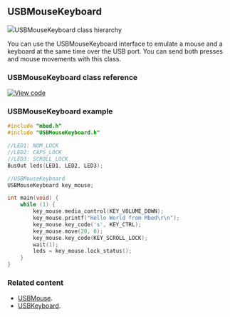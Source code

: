 ## USBMouseKeyboard

<span class="images">![](https://os.mbed.com/docs/v5.9/feature-hal-spec-usb-device-doxy/class_u_s_b_mouse_keyboard.png)<span>USBMouseKeyboard class hierarchy</span></span>

You can use the USBMouseKeyboard interface to emulate a mouse and a keyboard at the same time over the USB port. You can send both presses and mouse movements with this class.

### USBMouseKeyboard class reference

[![View code](https://www.mbed.com/embed/?type=library)](https://os.mbed.com/docs/v5.10/feature-hal-spec-usb-device-doxy/class_u_s_b_mouse_keyboard.html)

### USBMouseKeyboard example

```C++
#include "mbed.h"
#include "USBMouseKeyboard.h"

//LED1: NUM_LOCK
//LED2: CAPS_LOCK
//LED3: SCROLL_LOCK
BusOut leds(LED1, LED2, LED3);

//USBMouseKeyboard
USBMouseKeyboard key_mouse;

int main(void) {
    while (1) {
        key_mouse.media_control(KEY_VOLUME_DOWN);
        key_mouse.printf("Hello World from Mbed\r\n");
        key_mouse.key_code('s', KEY_CTRL);
        key_mouse.move(20, 0);
        key_mouse.key_code(KEY_SCROLL_LOCK);
        wait(1);
        leds = key_mouse.lock_status();
    }
}
```

### Related content

- [USBMouse](USBMouse.html).
- [USBKeyboard](USBKeyboard.html).
